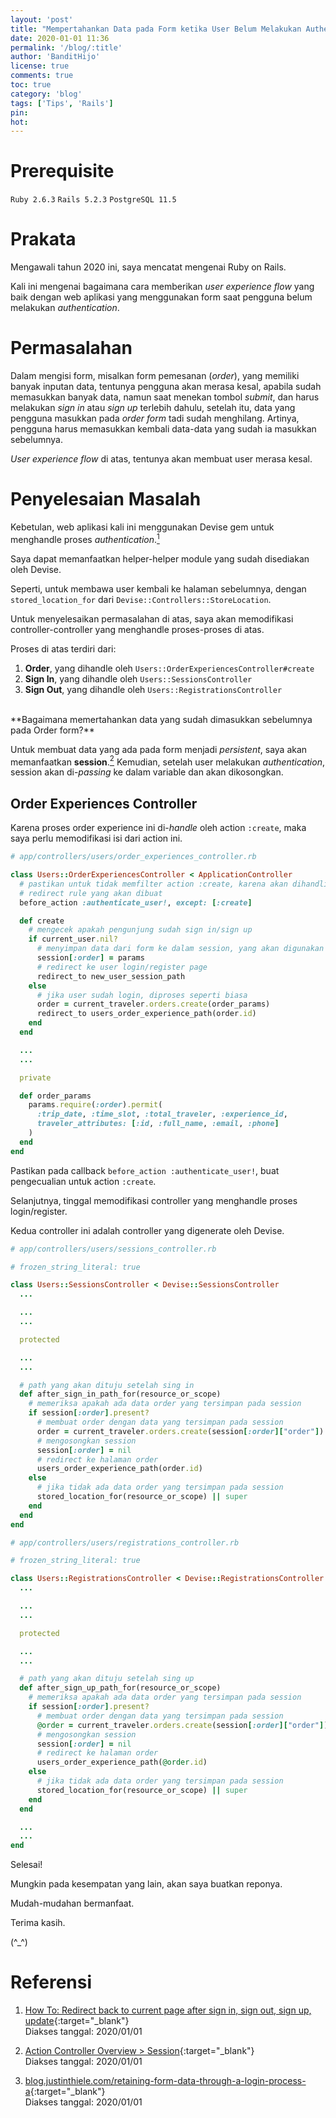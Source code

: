 ```yaml
---
layout: 'post'
title: "Mempertahankan Data pada Form ketika User Belum Melakukan Authentication"
date: 2020-01-01 11:36
permalink: '/blog/:title'
author: 'BanditHijo'
license: true
comments: true
toc: true
category: 'blog'
tags: ['Tips', 'Rails']
pin:
hot:
---
```


<!-- BANNER OF THE POST -->
<!-- <img class="post&#45;body&#45;img" src="{{ site.lazyload.logo_blank_banner }}" data&#45;echo="#" alt="banner"> -->

# Prerequisite

`Ruby 2.6.3` `Rails 5.2.3` `PostgreSQL 11.5`

# Prakata

Mengawali tahun 2020 ini, saya mencatat mengenai Ruby on Rails.

Kali ini mengenai bagaimana cara memberikan *user experience flow* yang baik dengan web aplikasi yang menggunakan form saat pengguna belum melakukan *authentication*.

# Permasalahan

Dalam mengisi form, misalkan form pemesanan (*order*), yang memiliki banyak inputan data, tentunya pengguna akan merasa kesal, apabila sudah memasukkan banyak data, namun saat menekan tombol *submit*, dan harus melakukan *sign in* atau *sign up* terlebih dahulu, setelah itu, data yang pengguna masukkan pada *order form* tadi sudah menghilang. Artinya, pengguna harus memasukkan kembali data-data yang sudah ia masukkan sebelumnya.

*User experience flow* di atas, tentunya akan membuat user merasa kesal.

# Penyelesaian Masalah

Kebetulan, web aplikasi kali ini menggunakan Devise gem untuk menghandle proses *authentication*.[<sup>1</sup>](#referensi)

Saya dapat memanfaatkan helper-helper module yang sudah disediakan oleh Devise.

Seperti, untuk membawa user kembali ke halaman sebelumnya, dengan `stored_location_for` dari `Devise::Controllers::StoreLocation`.

Untuk menyelesaikan permasalahan di atas, saya akan memodifikasi controller-controller yang menghandle proses-proses di atas.

Proses di atas terdiri dari:

1. **Order**, yang dihandle oleh `Users::OrderExperiencesController#create`
2. **Sign In**, yang dihandle oleh `Users::SessionsController`
3. **Sign Out**, yang dihandle oleh `Users::RegistrationsController`

<br>
**Bagaimana memertahankan data yang sudah dimasukkan sebelumnya pada Order form?**

Untuk membuat data yang ada pada form menjadi *persistent*, saya akan memanfaatkan **session**.[<sup>2</sup>](#referensi) Kemudian, setelah user melakukan *authentication*, session akan di-*passing* ke dalam variable dan akan dikosongkan.

## Order Experiences Controller

Karena proses order experience ini di-*handle* oleh action `:create`, maka saya perlu memodifikasi isi dari action ini.

```ruby
# app/controllers/users/order_experiences_controller.rb

class Users::OrderExperiencesController < ApplicationController
  # pastikan untuk tidak memfilter action :create, karena akan dihandling oleh
  # redirect rule yang akan dibuat
  before_action :authenticate_user!, except: [:create]

  def create
    # mengecek apakah pengunjung sudah sign in/sign up
    if current_user.nil?
      # menyimpan data dari form ke dalam session, yang akan digunakan setelah login/register
      session[:order] = params
      # redirect ke user login/register page
      redirect_to new_user_session_path
    else
      # jika user sudah login, diproses seperti biasa
      order = current_traveler.orders.create(order_params)
      redirect_to users_order_experience_path(order.id)
    end
  end

  ...
  ...

  private

  def order_params
    params.require(:order).permit(
      :trip_date, :time_slot, :total_traveler, :experience_id,
      traveler_attributes: [:id, :full_name, :email, :phone]
    )
  end
end
```

Pastikan pada callback `before_action :authenticate_user!`, buat pengecualian untuk action `:create`.

Selanjutnya, tinggal memodifikasi controller yang menghandle proses login/register.

Kedua controller ini adalah controller yang digenerate oleh Devise.

```ruby
# app/controllers/users/sessions_controller.rb

# frozen_string_literal: true

class Users::SessionsController < Devise::SessionsController
  ...

  ...
  ...

  protected

  ...
  ...

  # path yang akan dituju setelah sing in
  def after_sign_in_path_for(resource_or_scope)
    # memeriksa apakah ada data order yang tersimpan pada session
    if session[:order].present?
      # membuat order dengan data yang tersimpan pada session
      order = current_traveler.orders.create(session[:order]["order"])
      # mengosongkan session
      session[:order] = nil
      # redirect ke halaman order
      users_order_experience_path(order.id)
    else
      # jika tidak ada data order yang tersimpan pada session
      stored_location_for(resource_or_scope) || super
    end
  end
end
```

```ruby
# app/controllers/users/registrations_controller.rb

# frozen_string_literal: true

class Users::RegistrationsController < Devise::RegistrationsController
  ...

  ...
  ...

  protected

  ...
  ...

  # path yang akan dituju setelah sing up
  def after_sign_up_path_for(resource_or_scope)
    # memeriksa apakah ada data order yang tersimpan pada session
    if session[:order].present?
      # membuat order dengan data yang tersimpan pada session
      @order = current_traveler.orders.create(session[:order]["order"])
      # mengosongkan session
      session[:order] = nil
      # redirect ke halaman order
      users_order_experience_path(@order.id)
    else
      # jika tidak ada data order yang tersimpan pada session
      stored_location_for(resource_or_scope) || super
    end
  end

  ...
  ...
end
```

Selesai!

Mungkin pada kesempatan yang lain, akan saya buatkan reponya.

Mudah-mudahan bermanfaat.

Terima kasih.

(^_^)









# Referensi

1. [How To: Redirect back to current page after sign in, sign out, sign up, update](https://github.com/plataformatec/devise/wiki/How-To:-Redirect-back-to-current-page-after-sign-in,-sign-out,-sign-up,-update){:target="_blank"}
<br>Diakses tanggal: 2020/01/01

2. [Action Controller Overview > Session](https://guides.rubyonrails.org/action_controller_overview.html#session){:target="_blank"}
<br>Diakses tanggal: 2020/01/01

3. [blog.justinthiele.com/retaining-form-data-through-a-login-process-a](https://blog.justinthiele.com/retaining-form-data-through-a-login-process-a){:target="_blank"}
<br>Diakses tanggal: 2020/01/01
